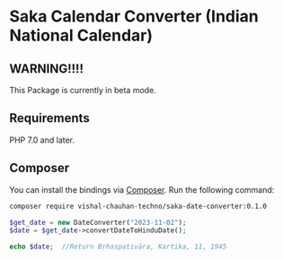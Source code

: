 # Saka Calendar Converter (Indian National Calendar)

## WARNING!!!!

This Package is currently in beta mode.

## Requirements

PHP 7.0 and later.

## Composer

You can install the bindings via [Composer](http://getcomposer.org/). Run the following command:

```bash
composer require vishal-chauhan-techno/saka-date-converter:0.1.0
```

```php
$get_date = new DateConverter("2023-11-02");
$date = $get_date->convertDateToHinduDate();

echo $date;  //Return Bṛhaspativāra, Kartika, 11, 1945
```